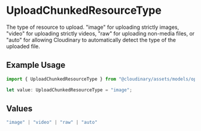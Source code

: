 # UploadChunkedResourceType

The type of resource to upload. "image" for uploading strictly images, "video" for uploading strictly videos, "raw" for uploading non-media files, or "auto" for allowing Cloudinary to automatically detect the type of the uploaded file.

## Example Usage

```typescript
import { UploadChunkedResourceType } from "@cloudinary/assets/models/operations";

let value: UploadChunkedResourceType = "image";
```

## Values

```typescript
"image" | "video" | "raw" | "auto"
```